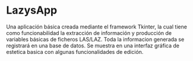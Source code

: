 # LazysApp
Una aplicación básica creada mediante el framework Tkinter, la cual tiene como funcionabilidad la extracción de información y producción de variables básicas de ficheros LAS/LAZ. Toda la informacion generada se registrará en una base de datos.
Se muestra en una interfaz gráfica de estetica basica con algunas funcionalidades de edición. 
